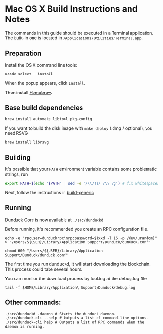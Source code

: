 Mac OS X Build Instructions and Notes
====================================
The commands in this guide should be executed in a Terminal application.
The built-in one is located in `/Applications/Utilities/Terminal.app`.

Preparation
-----------
Install the OS X command line tools:

`xcode-select --install`

When the popup appears, click `Install`.

Then install [Homebrew](https://brew.sh).

Base build dependencies
-----------------------

```bash
brew install automake libtool pkg-config
```

If you want to build the disk image with `make deploy` (.dmg / optional), you need RSVG
```bash
brew install librsvg
```

Building
--------

It's possible that your `PATH` environment variable contains some problematic strings, run
```bash
export PATH=$(echo "$PATH" | sed -e '/\\/!s/ /\\ /g') # fix whitespaces
```

Next, follow the instructions in [build-generic](build-generic.md)

Running
-------

Dunduck Core is now available at `./src/dunduckd`

Before running, it's recommended you create an RPC configuration file.

    echo -e "rpcuser=dunduckrpc\nrpcpassword=$(xxd -l 16 -p /dev/urandom)" > "/Users/${USER}/Library/Application Support/Dunduck/dunduck.conf"

    chmod 600 "/Users/${USER}/Library/Application Support/Dunduck/dunduck.conf"

The first time you run dunduckd, it will start downloading the blockchain. This process could take several hours.

You can monitor the download process by looking at the debug.log file:

    tail -f $HOME/Library/Application\ Support/Dunduck/debug.log

Other commands:
-------

    ./src/dunduckd -daemon # Starts the dunduck daemon.
    ./src/dunduck-cli --help # Outputs a list of command-line options.
    ./src/dunduck-cli help # Outputs a list of RPC commands when the daemon is running.
